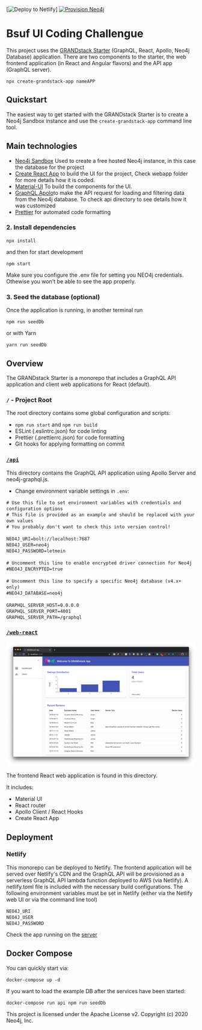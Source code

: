 [![Deploy to Netlify](https://www.netlify.com/img/deploy/button.svg)]
[![Provision Neo4j](https://grandstack.io/img/provision-neo4j.png)](https://sandbox.neo4j.com/?usecase=blank-sandbox)


# Bsuf UI Coding Challengue
This project uses the [GRANDstack Starter](https://grandstack.io) (GraphQL, React, Apollo, Neo4j Database) application. There are two components to the starter, the web frontend application (in React and Angular flavors) and the API app (GraphQL server).

```
npx create-grandstack-app nameAPP
```


## Quickstart

The easiest way to get started with the GRANDstack Starter is to create a Neo4j Sandbox instance and use the `create-grandstack-app` command line tool.

## Main technologies

* [Neo4j Sandbox](https://neo4j.com/sandbox) Used to create a free hosted Neo4j instance, in this case the database for the project
* [Create React App](https://create-react-app.dev/docs/getting-started/) to build the UI for the project, Check webapp folder for more details how it is coded.
* [Material-UI](https://material-ui.com/) To build the components for the UI.
* [GraphQL](https://graphql.org/),[Apolo](https://www.apollographql.com/docs/apollo-server/)to make the API request for loading and filtering data from the Neo4j database. To check api directory to see details how it was customized
* [Prettier](https://prettier.io/) for automated code formatting



### 2. Install dependencies

```
npx install
```

and then for start development

```
npm start
```

Make sure you configure the .env file for setting you NEO4j credentials. Othewise you won't be able to see
the app properly.

### 3. Seed the database (optional)

Once the application is running, in another terminal run

```
npm run seedDb
```

or with Yarn

```
yarn run seedDb
```

## Overview

The GRANDstack Starter is a monorepo that includes a GraphQL API application and client web applications for React (default).

### `/` - Project Root

The root directory contains some global configuration and scripts:

- `npm run start` and `npm run build`
- ESLint (.eslintrc.json) for code linting
- Prettier (.prettierrc.json) for code formatting
- Git hooks for applying formatting on commit

### [`/api`](./api)



This directory contains the GraphQL API application using Apollo Server and neo4j-graphql.js.

- Change environment variable settings in `.env`:

```
# Use this file to set environment variables with credentials and configuration options
# This file is provided as an example and should be replaced with your own values
# You probably don't want to check this into version control!

NEO4J_URI=bolt://localhost:7687
NEO4J_USER=neo4j
NEO4J_PASSWORD=letmein

# Uncomment this line to enable encrypted driver connection for Neo4j
#NEO4J_ENCRYPTED=true

# Uncomment this line to specify a specific Neo4j database (v4.x+ only)
#NEO4J_DATABASE=neo4j

GRAPHQL_SERVER_HOST=0.0.0.0
GRAPHQL_SERVER_PORT=4001
GRAPHQL_SERVER_PATH=/graphql

```

### [`/web-react`](./web-react)

![](img/grandstack-app.png)

The frontend React web application is found in this directory.

It includes:

- Material UI
- React router
- Apollo Client / React Hooks
- Create React App

## Deployment

### Netlify

This monorepo can be deployed to Netlify. The frontend application will be served over Netlify's CDN and the GraphQL API will be provisioned as a serverless GraphQL API lambda function deployed to AWS (via Netlify). A netlify.toml file is included with the necessary build configurations. The following environment variables must be set in Netlify (either via the Netlify web UI or via the command line tool)

```
NEO4J_URI
NEO4J_USER
NEO4J_PASSWORD
```

Check the app running on the [server](https://brave-khorana-e780ab.netlify.app/)


## Docker Compose

You can quickly start via:

```
docker-compose up -d
```

If you want to load the example DB after the services have been started:

```
docker-compose run api npm run seedDb
```


This project is licensed under the Apache License v2.
Copyright (c) 2020 Neo4j, Inc.
